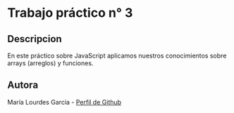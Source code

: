 # Trabajo práctico n° 3
## Descripcion
En este práctico sobre JavaScript aplicamos nuestros conocimientos sobre arrays (arreglos) y funciones.

## Autora
María Lourdes Garcia - [Perfil de Github](https://github.com/lourdesgarciafyl)